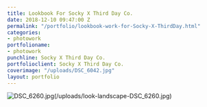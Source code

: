 ```yaml
---
title: Lookbook For Socky X Third Day Co.
date: 2018-12-10 09:47:00 Z
permalink: "/portfolio/lookbook-work-for-Socky-X-ThirdDay.html"
categories:
- photowork
portfolioname:
- photowork
punchline: Socky X Third Day Co.
portfolioclient: Socky X Third Day Co.
coverimage: "/uploads/DSC_6042.jpg"
layout: portfolio
---
```


![DSC_6260.jpg](/uploads/DSC_6260.jpg)(/uploads/look-landscape-DSC_6260.jpg)